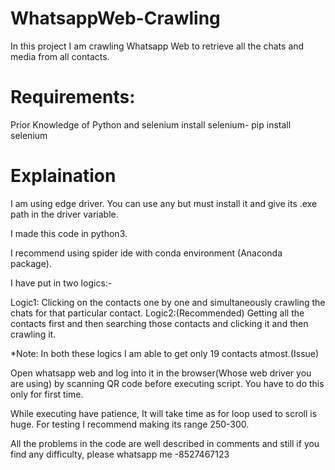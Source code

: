 # WhatsappWeb-Crawling
In this project I am crawling Whatsapp Web to retrieve all the chats and media from all contacts.  

# Requirements:
Prior Knowledge of Python and selenium
install selenium- pip install selenium

# Explaination

I am using edge driver. You can use any but must install it and give its .exe path in the driver variable.

I made this code in python3.

I recommend using spider ide with conda environment (Anaconda package). 

I have put in two logics:-

Logic1: Clicking on the contacts one by one and simultaneously crawling the chats for that particular contact.
Logic2:(Recommended) Getting all the contacts first and then searching those contacts and clicking it and then crawling it.

*Note: In both these logics I am able to get only 19 contacts atmost.(Issue)

Open whatsapp web and log into it in the browser(Whose web driver you are using) by scanning QR code before executing script. You have to do this only for first time.

While executing have patience, It will take time as for loop used to scroll is huge. For testing I recommend making its range 250-300.

All the problems in the code are well described in comments and still if you find any difficulty, please whatsapp me -8527467123

